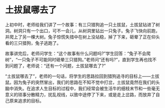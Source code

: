 # 土拔鼠哪去了
上初中时，老师给我们讲了一个故事：有三只猎狗追一只土拔鼠，土拔鼠钻进了树洞。树洞只有一个出口，可不一会儿，从树洞里钻出一只兔子。兔子飞快向前跑，并爬上了另一棵大树。兔子惊慌失措中在树上没站稳，掉了下来，砸晕了正在仰头看的三只猎狗，兔子逃跑了。 

 故事讲完后，老师问学生：“这个故事有什么问题吗?”学生回答：“兔子不会爬树”，“一只兔子不可能同时砸晕三只猎狗。”老师问“还有吗?”，直到学生再也找不到问题了，老师说：“还有一个问题，土拔鼠哪去了?” 

“土拔鼠哪去了”，老师的一句话，将学生的思路拉回到猎狗追寻的目标上——土拔鼠。因为兔子的突然冒出，我们的思路在不知不觉中打岔，土拔鼠竟然在我们的头脑中消失。在追求人生目标的过程中，我们经常会被生活牛的细枝末节和一些毫无意义的琐事分散精力，扰乱视线，以致中途停了下来，或是走上岔路，而放弃了自己原来追求的目标。
 